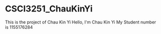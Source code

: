 # CSCI3251_ChauKinYi
This is the project of Chau Kin Yi
Hello, I'm Chau Kin Yi
My Student number is 1155176284